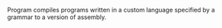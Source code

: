 Program compiles programs written in a custom language specified by a grammar to a version of assembly.
